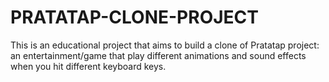 # PRATATAP-CLONE-PROJECT
This is an educational project that aims to build a clone of Pratatap project: an entertainment/game that play different animations and sound effects when you hit different keyboard keys.
